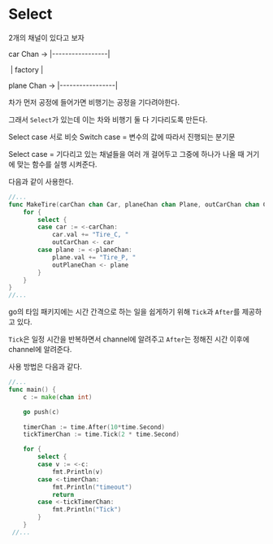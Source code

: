 # Select

2개의 채널이 있다고 보자

car Chan ->            |-----------------|

​							    |     factory    |

plane Chan ->       |-----------------|

차가 먼저 공정에 들어가면 비행기는 공정을 기다려야한다.

그래서 `Select`가 있는데 이는 차와 비행기 둘 다 기다리도록 만든다.

Select case 서로 비슷 Switch case = 변수의 값에 따라서 진행되는 분기문

Select case = 기다리고 있는 채널들을 여러 개 걸어두고 그중에 하나가 나올 때 거기에 맞는 함수를 실행 시켜준다.

다음과 같이 사용한다.

```go
//...
func MakeTire(carChan chan Car, planeChan chan Plane, outCarChan chan Car, outPlaneChan chan Plane) {
	for {
		select {
		case car := <-carChan:
			car.val += "Tire_C, "
			outCarChan <- car
		case plane := <-planeChan:
			plane.val += "Tire_P, "
			outPlaneChan <- plane
		}
	}
}
//...
```

go의 타임 패키지에는 시간 간격으로 하는 일을 쉽게하기 위해 `Tick`과 `After`를 제공하고 있다.

`Tick`은 일정 시간을 반복하면서 channel에 알려주고 `After`는 정해진 시간 이후에 channel에 알려준다.

사용 방법은 다음과 같다.

```go
//...
func main() {
	c := make(chan int)

	go push(c)
	
	timerChan := time.After(10*time.Second)
	tickTimerChan := time.Tick(2 * time.Second)

	for {
		select {
		case v := <-c:
			fmt.Println(v)
		case <-timerChan:
			fmt.Println("timeout")
			return
		case <-tickTimerChan:
			fmt.Println("Tick")
		}
	}
 //...
```

